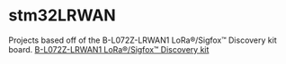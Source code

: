 # stm32LRWAN

Projects based off of the B-L072Z-LRWAN1 LoRa®/Sigfox™ Discovery kit board.
[B-L072Z-LRWAN1 LoRa®/Sigfox™ Discovery kit](https://www.st.com/en/evaluation-tools/b-l072z-lrwan1.html)
